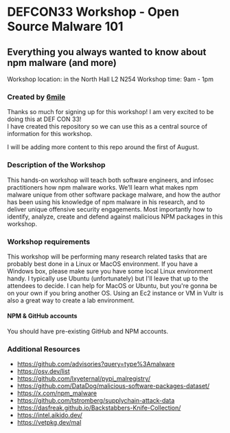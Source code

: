 # DEFCON33 Workshop - Open Source Malware 101

## Everything you always wanted to know about npm malware (and more)

Workshop location:  in the North Hall L2 N254
Workshop time: 9am - 1pm 

### Created by [6mile](https://github.com/6mile/)

Thanks so much for signing up for this workshop!  I am very excited to be doing this at DEF CON 33!  
I have created this repository so we can use this as a central source of information for this workshop.  

I will be adding more content to this repo around the first of August.

### Description of the Workshop

This hands-on workshop will teach both software engineers, and infosec practitioners how npm malware works. We’ll learn what makes npm malware unique from other software package malware, and how the author has been using his knowledge of npm malware in his research, and to deliver unique offensive security engagements. Most importantly how to identify, analyze, create and defend against malicious NPM packages in this workshop.

### Workshop requirements

This workshop will be performing many research related tasks that are probably best done in a Linux or MacOS environment.  If you have a Windows box, please make sure you have some local Linux environment handy.  I typically use Ubuntu (unfortunately) but I'll leave that up to the attendees to decide.  I can help for MacOS or Ubuntu, but you're gonna be on your own if you bring another OS. Using an Ec2 instance or VM in Vultr is also a great way to create a lab environment.

#### NPM & GitHub accounts

You should have pre-existing GitHub and NPM accounts.


### Additional Resources

- https://github.com/advisories?query=type%3Amalware
- https://osv.dev/list
- https://github.com/lxyeternal/pypi_malregistry/
- https://github.com/DataDog/malicious-software-packages-dataset/
- https://x.com/npm_malware
- https://github.com/tstromberg/supplychain-attack-data
- https://dasfreak.github.io/Backstabbers-Knife-Collection/
- https://intel.aikido.dev/
- https://vetpkg.dev/mal

